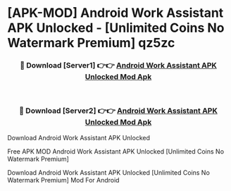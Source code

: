 # [APK-MOD] Android Work Assistant APK Unlocked - [Unlimited Coins No Watermark Premium] qz5zc



<div align="center">
<h3>🔴 Download [Server1] 👉👉 <a href="https://momento.my/?title=Android_Work_Assistant_APK_Unlocked">Android Work Assistant APK Unlocked Mod Apk</a></h3><br>

<h3>🔴 Download [Server2] 👉👉 <a href="https://momento.my/?title=Android_Work_Assistant_APK_Unlocked">Android Work Assistant APK Unlocked Mod Apk</a></h3>
</div>



Download Android Work Assistant APK Unlocked 

Free APK MOD Android Work Assistant APK Unlocked [Unlimited Coins No Watermark Premium]

Download Android Work Assistant APK Unlocked [Unlimited Coins No Watermark Premium] Mod For Android
